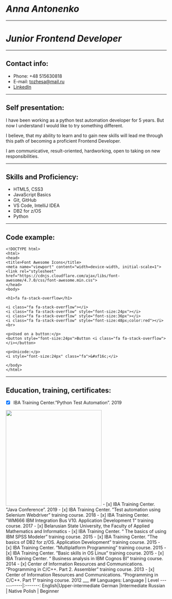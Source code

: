 # ***Anna Antonenko***
___
# *Junior Frontend Developer*
___
## Contact info:
* Phone: +48 515630818
* E-mail: tozhesa@mail.ru
* [LinkedIn](https://www.linkedin.com/in/%D0%B0%D0%BD%D0%BD%D0%B0-%D0%B0%D0%BD%D1%82%D0%BE%D0%BD%D0%B5%D0%BD%D0%BA%D0%BE-b039aa215/)
___
## Self presentation:
I have been working as a python test automation developer for 5 years. But now I understand I would like to try something different. 

I believe, that my ability to learn and to gain new skills will lead me through this path of becoming a proficient Frontend Developer.

I am communicative, result-oriented, hardworking, open to taking on new responsibilities.
___
## Skills and Proficiency:
+ HTML5, CSS3
+ JavaScript Basics
+ Git, GitHub
+ VS Code, IntelliJ IDEA
+ DB2 for z/OS
+ Python
___
## Code example:
    <!DOCTYPE html>
    <html>
    <head>
    <title>Font Awesome Icons</title>
    <meta name="viewport" content="width=device-width, initial-scale=1">
    <link rel="stylesheet" href="https://cdnjs.cloudflare.com/ajax/libs/font-awesome/4.7.0/css/font-awesome.min.css">
    </head>
    <body>

    <h1>fa fa-stack-overflow</h1>

    <i class="fa fa-stack-overflow"></i>
    <i class="fa fa-stack-overflow" style="font-size:24px"></i>
    <i class="fa fa-stack-overflow" style="font-size:36px"></i>
    <i class="fa fa-stack-overflow" style="font-size:48px;color:red"></i>
    <br>

    <p>Used on a button:</p>
    <button style="font-size:24px">Button <i class="fa fa-stack-overflow"></i></button>

    <p>Unicode:</p>
    <i style="font-size:24px" class="fa">&#xf16c;</i>

    </body>
    </html> 
___
## Education, training, certificates:
- [x] IBA Training Center.”Python Test Automation”. 2019
<img src="https://www.softwaretestinghelp.com/wp-content/qa/uploads/2019/12/Python-Testing-Frameworks.png" width="300">
- [x] IBA Training Center. ”Java Conference”. 2019
- [x] IBA Training Center. ”Test automation using Selenium Webdriver” training course. 2018
- [x] IBA Training Center. ”WM666 IBM Integration Bus V10. Application Development 1” training course. 2017
- [x] Belarusian State University, the Faculty of Applied Mathematics and Informatics
- [x] IBA Training Center. “ The basics of using IBM SPSS Modeler” training course. 2015
- [x] IBA Training Center. ”The basics of DB2 for z/OS. Application Development” training course. 2015
- [x] IBA Training Center. ”Multiplatform Programming” training course. 2015
- [x] IBA Training Center. ”Basic skills in OS Linux” training course. 2015
- [x] IBA Training Center. “ Business analysis in IBM Cognos BI” training course. 2014
- [x] Center of Information Resources and Communications. “Programming in C/C++. Part 2. Assembler” training course. 2013
- [x] Center of Information Resources and Communications. “Programming in C/C++. Part 1” training course. 2012
___
## Languages:
Language | Level
-----------|:-------: 
English|Upper-intermediate 
German |Intermediate
Russian | Native
Polish | Beginner 


